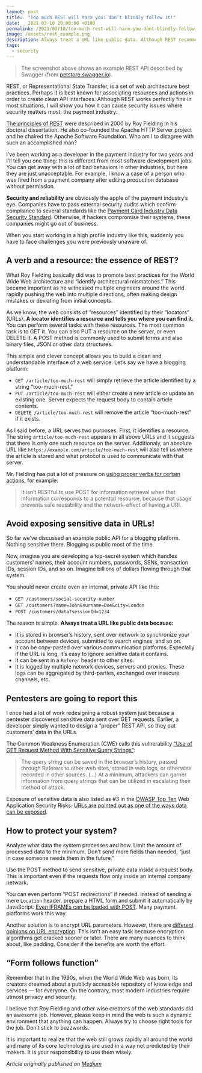 ```yaml
---
layout: post
title:  "Too much REST will harm you: don’t blindly follow it!"
date:   2021-03-10 20:00:00 +0100
permalink: /2021/03/10/too-much-rest-will-harm-you-dont-blindly-follow-it/
image: /assets/rest_example.png
description: Always treat a URL like public data. Although REST recommends a set of web architecture best practices, you need to take additional measures to prevent sensitive data exposure.
tags:
  - security
---
```


> The screenshot above shows an example REST API described by Swagger (from [petstore.swagger.io](https://petstore.swagger.io/)).

REST, or Representational State Transfer, is a set of web architecture best practices. Perhaps it is best known for associating resources and actions in order to create clean API interfaces. Although REST works perfectly fine in most situations, I will show you how it can cause security issues where security matters most: the payment industry.

[The principles of REST](https://www.ics.uci.edu/~fielding/pubs/dissertation/rest_arch_style.htm) were described in 2000 by Roy Fielding in his doctoral dissertation. He also co-founded the Apache HTTP Server project and he chaired the Apache Software Foundation. Who am I to disagree with such an accomplished man?

I’ve been working as a developer in the payment industry for two years and I’ll tell you one thing: this is different from most software development jobs. You can get away with a lot of bad behaviors in other industries, but here they are just unacceptable. For example, I know a case of a person who was fired from a payment company after editing production database without permission.

**Security and reliability** are obviously the apple of the payment industry’s eye. Companies have to pass external security audits which confirm compliance to several standards like the [Payment Card Industry Data Security Standard](https://www.pcisecuritystandards.org/). Otherwise, if hackers compromise their systems, these companies might go out of business.

When you start working in a high profile industry like this, suddenly you have to face challenges you were previously unaware of.

## A verb and a resource: the essence of REST?

What Roy Fielding basically did was to promote best practices for the World Wide Web architecture and “identify architectural mismatches.” This became important as he witnessed multiple engineers around the world rapidly pushing the web into multiple directions, often making design mistakes or deviating from initial concepts.

As we know, the web consists of “resources” identified by their “locators” (URLs). **A locator identifies a resource and tells you where you can find it.** You can perform several tasks with these resources. The most common task is to GET it. You can also PUT a resource on the server, or even DELETE it. A POST method is commonly used to submit forms and also binary files, JSON or other data structures.

This simple and clever concept allows you to build a clean and understandable interface of a web service. Let’s say we have a blogging platform:

* `GET /article/too-much-rest` will simply retrieve the article identified by a string “too-much-rest.”
* `PUT /article/too-much-rest` will either create a new article or update an existing one. Server expects the request body to contain article contents.
* `DELETE /article/too-much-rest` will remove the article “too-much-rest” if it exists.

As I said before, a URL serves two purposes. First, it identifies a resource. The string `article/too-much-rest` appears in all above URLs and it suggests that there is only one such resource on the server. Additionaly, an absolute URL like `https://example.com/article/too-much-rest` will also tell us where the article is stored and what protocol is used to communicate with that server.

Mr. Fielding has put a lot of pressure on [using proper verbs for certain actions](https://roy.gbiv.com/untangled/2009/it-is-okay-to-use-post), for example:

> It isn’t RESTful to use POST for information retrieval when that information corresponds to a potential resource, because that usage prevents safe reusability and the network-effect of having a URI.

## Avoid exposing sensitive data in URLs!

So far we’ve discussed an example public API for a blogging platform. Nothing sensitive there. Blogging *is* public most of the time.

Now, imagine you are developing a top-secret system which handles customers’ names, their account numbers, passwords, SSNs, transaction IDs, session IDs, and so on. Imagine billions of dollars flowing through that system.

You should never create even an internal, private API like this:

* `GET /customers/social-security-number`
* `GET /customers?name=John&surname=Doe&city=London`
* `POST /customers/data?sessionId=1234`

The reason is simple. **Always treat a URL like public data because:**

* It is stored in browser’s history, sent over network to synchronize your account between devices, submitted to search engines, and so on.
* It can be copy-pasted over various communication platforms. Especially if the URL is long, it’s easy to ignore sensitive data it contains.
* It can be sent in a `Referer` header to other sites.
* It is logged by multiple network devices, servers and proxies. These logs can be aggregated by third-parties, exchanged over insecure channels, etc.

## Pentesters are going to report this

I once had a lot of work redesigning a robust system just because a pentester discovered sensitive data sent over GET requests. Earlier, a developer simply wanted to design a “proper” REST API, so they put customers’ data in the URLs.

The Common Weakness Enumeration (CWE) calls this vulnerability [“Use of GET Request Method With Sensitive Query Strings”](https://cwe.mitre.org/data/definitions/598.html):

> The query string can be saved in the browser’s history, passed through Referers to other web sites, stored in web logs, or otherwise recorded in other sources. (…) At a minimum, attackers can garner information from query strings that can be utilized in escalating their method of attack.

Exposure of sensitive data is also listed as #3 in the [OWASP Top Ten](https://owasp.org/www-project-top-ten/) Web Application Security Risks. [URLs are pointed out as one of the ways data can be exposed](https://owasp.org/www-community/vulnerabilities/Information_exposure_through_query_strings_in_url).

## How to protect your system?

Analyze what data the system processes and how. Limit the amount of processed data to the minimum. Don’t send more fields than needed, “just in case someone needs them in the future.”

Use the POST method to send sensitive, private data inside a request body. This is important even if the requests flow only inside an internal company network.

You can even perform “POST redirections” if needed. Instead of sending a mere `Location` header, prepare a HTML form and submit it automatically by JavaScript. [Even IFRAMEs can be loaded with POST](https://css-tricks.com/snippets/html/post-data-to-an-iframe/). Many payment platforms work this way.

Another solution is to encrypt URL parameters. However, there are [different opinions on URL encryption](https://paragonie.com/blog/2015/09/comprehensive-guide-url-parameter-encryption-in-php). This isn’t an easy task because encryption algorithms get cracked sooner or later. There are many nuances to think about, like padding. Consider if the benefits are worth the effort.

## “Form follows function”

Remember that in the 1990s, when the World Wide Web was born, its creators dreamed about a publicly accessible repository of knowledge and services — for everyone. On the contrary, most modern industries require utmost privacy and security.

I believe that Roy Fielding and other wise creators of the web standards did an awesome job. However, please keep in mind the web is such a dynamic environment that anything can happen. Always try to choose right tools for the job. Don’t stick to buzzwords.

It is important to realize that the web still grows rapidly all around the world and many of its core technologies are used in a way not predicted by their makers. It is your responsibility to use them wisely.

*Article originally published on [Medium](https://peterdevpl.medium.com/too-much-rest-will-harm-you-dont-blindly-follow-it-cc994a1c0df2)*
